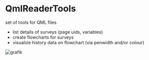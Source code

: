 # QmlReaderTools
set of tools for QML files

- list details of surveys (page uids, variables)
- create flowcharts for surveys
- visualize history data on flowchart (via penwidth and/or colour)

![grafik](https://user-images.githubusercontent.com/42959832/90380884-ede51000-e07c-11ea-80e1-c86d20dea955.png)
